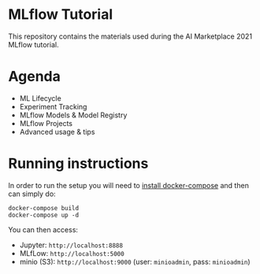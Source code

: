 # MLflow Tutorial

This repository contains the materials used during the AI Marketplace 2021 MLflow tutorial.

Agenda
========

- ML Lifecycle                                                    
- Experiment Tracking                                       
- MLflow Models & Model Registry                   
- MLflow Projects                                              
- Advanced usage & tips


Running instructions
====================

In order to run the setup you will need to [install docker-compose](https://docs.docker.com/compose/install/) and then can simply do:
```shell
docker-compose build
docker-compose up -d
```

You can then access:
* Jupyter: `http://localhost:8888`
* MLfLow: `http://localhost:5000`
* minio (S3): `http://localhost:9000` (user: `minioadmin`, pass: `minioadmin`)
